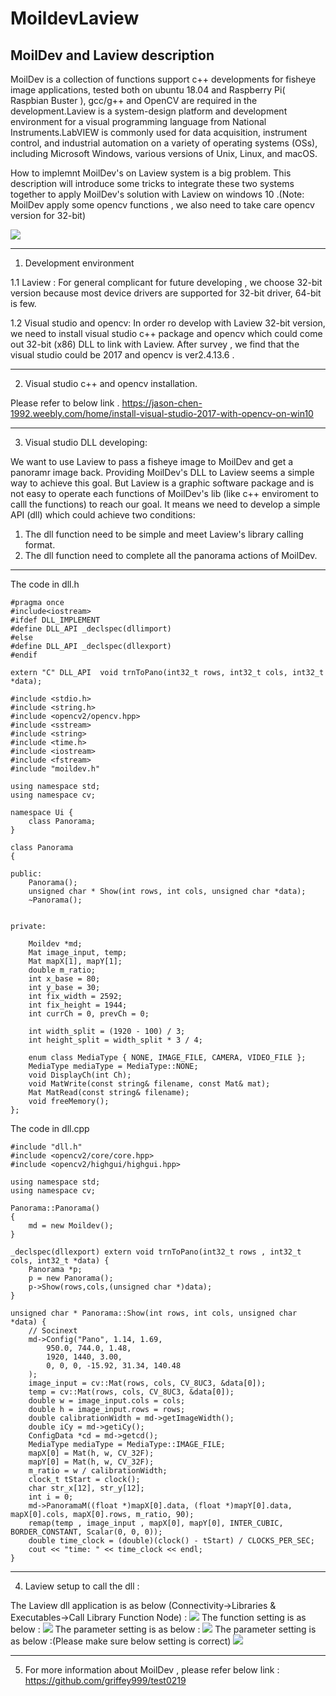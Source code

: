 MoildevLaview
============================================================================================================================

MoilDev and Laview description
---------------------------------------------------------------------------------------------------------------------------

MoilDev is a collection of functions support c++ developments for fisheye image applications, tested both on ubuntu 18.04 and Raspberry Pi( Raspbian Buster ), gcc/g++ and OpenCV are required in the development.Laview is a system-design platform and development environment for a visual programming language from National Instruments.LabVIEW is commonly used for data acquisition, instrument control, and industrial automation on a variety of operating systems (OSs), including Microsoft Windows, various versions of Unix, Linux, and macOS.

How to implemnt MoilDev's on Laview system is a big problem. This description will introduce some tricks to integrate these two systems together to apply MoilDev's solution with Laview on windows 10 .(Note: MoilDev apply some opencv functions , we also need to take care opencv version for 32-bit)

![](https://github.com/griffey999/MoildevLaview/blob/master/image/final.png)

-----------------------------------------------------------------------------------------------------------------------------
1. Development environment

1.1 Laview : For general complicant for future developing , we choose 32-bit version because most device drivers are supported for 32-bit driver, 64-bit is few. 

1.2 Visual studio and opencv: In order ro develop with Laview 32-bit version, we need to install visual studio c++ package and opencv which could come out 32-bit (x86) DLL to link with Laview. After survey , we find that the visual studio could be 2017 and opencv is ver2.4.13.6 . 

-----------------------------------------------------------------------------------------------------------------------------
2. Visual studio c++ and opencv installation.

Please refer to below link . 
https://jason-chen-1992.weebly.com/home/install-visual-studio-2017-with-opencv-on-win10

-----------------------------------------------------------------------------------------------------------------------------
3. Visual studio DLL developing: 

We want to use Laview to pass a fisheye image to MoilDev and get a panoramr image back. Providing MoilDev's DLL to Laview seems a simple way to achieve this goal. But Laview is a graphic software package and is not easy to operate each functions of MoilDev's lib (like c++ enviroment to calll the functions) to reach our goal. It means we need to develop a simple API (dll) which could achieve two conditions: 
1. The dll function need to be simple and meet Laview's library calling format.
2. The dll function need to complete all the panorama actions of MoilDev. 

-----------------------------------------------------------------------------------------------------------------------------
The code in dll.h
```
#pragma once
#include<iostream>
#ifdef DLL_IMPLEMENT
#define DLL_API _declspec(dllimport)
#else
#define DLL_API _declspec(dllexport)
#endif

extern "C" DLL_API  void trnToPano(int32_t rows, int32_t cols, int32_t *data);

#include <stdio.h>
#include <string.h>
#include <opencv2/opencv.hpp>
#include <sstream>
#include <string>
#include <time.h>
#include <iostream>
#include <fstream>
#include "moildev.h"

using namespace std;
using namespace cv;

namespace Ui {
	class Panorama;
}

class Panorama
{

public:
	Panorama();
	unsigned char * Show(int rows, int cols, unsigned char *data);
	~Panorama();


private:

	Moildev *md;
	Mat image_input, temp;
	Mat mapX[1], mapY[1];
	double m_ratio;
	int x_base = 80;
	int y_base = 30;
	int fix_width = 2592;
	int fix_height = 1944;
	int currCh = 0, prevCh = 0;

	int width_split = (1920 - 100) / 3;
	int height_split = width_split * 3 / 4;

	enum class MediaType { NONE, IMAGE_FILE, CAMERA, VIDEO_FILE };
	MediaType mediaType = MediaType::NONE;
	void DisplayCh(int Ch);
	void MatWrite(const string& filename, const Mat& mat);
	Mat MatRead(const string& filename);
	void freeMemory();
};

```
The code in dll.cpp
```
#include "dll.h"
#include <opencv2/core/core.hpp>
#include <opencv2/highgui/highgui.hpp>

using namespace std;
using namespace cv;

Panorama::Panorama()
{
	md = new Moildev();
}

_declspec(dllexport) extern void trnToPano(int32_t rows , int32_t cols, int32_t *data) {
	Panorama *p;
	p = new Panorama();
	p->Show(rows,cols,(unsigned char *)data);
}

unsigned char * Panorama::Show(int rows, int cols, unsigned char *data) {
	// Socinext 
	md->Config("Pano", 1.14, 1.69,
		950.0, 744.0, 1.48,
		1920, 1440, 3.00,
		0, 0, 0, -15.92, 31.34, 140.48
	);
	image_input = cv::Mat(rows, cols, CV_8UC3, &data[0]);
	temp = cv::Mat(rows, cols, CV_8UC3, &data[0]);
	double w = image_input.cols = cols;
	double h = image_input.rows = rows;
	double calibrationWidth = md->getImageWidth();
	double iCy = md->getiCy();
	ConfigData *cd = md->getcd();
	MediaType mediaType = MediaType::IMAGE_FILE;
	mapX[0] = Mat(h, w, CV_32F);
	mapY[0] = Mat(h, w, CV_32F);
	m_ratio = w / calibrationWidth;
	clock_t tStart = clock();
	char str_x[12], str_y[12];
	int i = 0;
	md->PanoramaM((float *)mapX[0].data, (float *)mapY[0].data, mapX[0].cols, mapX[0].rows, m_ratio, 90);   
	remap(temp , image_input , mapX[0], mapY[0], INTER_CUBIC, BORDER_CONSTANT, Scalar(0, 0, 0));
	double time_clock = (double)(clock() - tStart) / CLOCKS_PER_SEC;
	cout << "time: " << time_clock << endl;
}
```

---------------------------------------------------------------------------------------------------------------------------
4. Laview setup to call the dll : 

The Laview dll application is as below (Connectivity->Libraries & Executables->Call Library Function Node) :
![](https://github.com/griffey999/MoildevLaview/blob/master/image/laview1.png)
The function setting is as below :
![](https://github.com/griffey999/MoildevLaview/blob/master/image/laview2.png)
The parameter setting is as below : 
![](https://github.com/griffey999/MoildevLaview/blob/master/image/laview3.png)
The parameter setting is as below :(Please make sure below setting is correct) 
![](https://github.com/griffey999/MoildevLaview/blob/master/image/laview4.png)

---------------------------------------------------------------------------------------------------------------------------
5. For more information about MoilDev , please refer below link : 
https://github.com/griffey999/test0219
